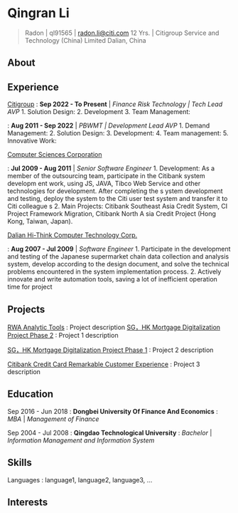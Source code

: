 Qingran Li
==========

> Radon | ql91565 | [radon.li@citi.com](mailto:radon.li@citi.com)
> 12 Yrs. | Citigroup Service and Technology (China) Limited
> Dalian, China

About
-----

Experience
----------

[Citigroup](...)
: **Sep 2022 - To Present** | *Finance Risk Technology | Tech Lead AVP*
    1. Solution Design:
    2. Development
    3. Team Management:

: **Aug 2011 - Sep 2022** | *PBWMT | Development Lead AVP*
    1. Demand Management:
    2. Solution Design:
    3. Development:
    4. Team management:
    5. Innovative Work:

[Computer Sciences Corporation](..)

: **Jul 2009 - Aug 2011** | *Senior Software Engineer*
    1. Development: As a member of the outsourcing team, participate in the Citibank system developm ent work, using JS, JAVA, Tibco Web Service and other technologies for development. After completing the s ystem development and testing, deploy the system to the Citi user test system and transfer it to Citi colleague s
    2. Main Projects: Citibank Southeast Asia Credit System, CI Project Framework Migration, Citibank North A sia Credit Project (Hong Kong, Taiwan, Japan).

[Dalian Hi-Think Computer Technology Corp.](...)

: **Aug 2007 - Jul 2009** | *Software Engineer*
    1. Participate in the development and testing of the Japanese supermarket chain data collection and analysis system, develop according to the design document, and solve the technical problems encountered in the system implementation process.
    2. Actively innovate and write automation tools, saving a lot of inefficient operation time for project

Projects
-----------------
[RWA Analytic Tools](...)
:   Project description
[SG，HK Mortgage Digitalization Project Phase 2](...)
:   Project 1 description

[SG，HK Mortgage Digitalization Project Phase 1](...)
:   Project 2 description

[Citibank Credit Card Remarkable Customer Experience](...)
:   Project 3 description

Education
---------

Sep 2016 - Jun 2018
: **Dongbei University Of Finance And Economics**
: *MBA* | *Management of Finance*

Sep 2004 - Jul 2008
: **Qingdao Technological University**
: *Bachelor* | *Information Management and Information System*

Skills
------

Languages
:   language1, language2, language3, ...

Interests
--------
